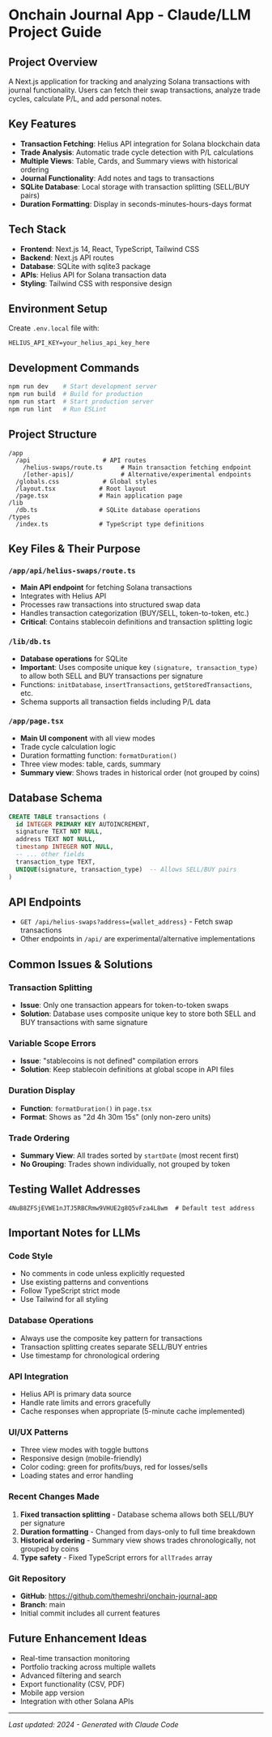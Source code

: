 # Onchain Journal App - Claude/LLM Project Guide

## Project Overview
A Next.js application for tracking and analyzing Solana transactions with journal functionality. Users can fetch their swap transactions, analyze trade cycles, calculate P/L, and add personal notes.

## Key Features
- **Transaction Fetching**: Helius API integration for Solana blockchain data
- **Trade Analysis**: Automatic trade cycle detection with P/L calculations
- **Multiple Views**: Table, Cards, and Summary views with historical ordering
- **Journal Functionality**: Add notes and tags to transactions
- **SQLite Database**: Local storage with transaction splitting (SELL/BUY pairs)
- **Duration Formatting**: Display in seconds-minutes-hours-days format

## Tech Stack
- **Frontend**: Next.js 14, React, TypeScript, Tailwind CSS
- **Backend**: Next.js API routes
- **Database**: SQLite with sqlite3 package
- **APIs**: Helius API for Solana transaction data
- **Styling**: Tailwind CSS with responsive design

## Environment Setup
Create `.env.local` file with:
```
HELIUS_API_KEY=your_helius_api_key_here
```

## Development Commands
```bash
npm run dev    # Start development server
npm run build  # Build for production
npm run start  # Start production server
npm run lint   # Run ESLint
```

## Project Structure
```
/app
  /api                    # API routes
    /helius-swaps/route.ts     # Main transaction fetching endpoint
    /[other-apis]/             # Alternative/experimental endpoints
  /globals.css            # Global styles
  /layout.tsx            # Root layout
  /page.tsx              # Main application page
/lib
  /db.ts                 # SQLite database operations
/types
  /index.ts              # TypeScript type definitions
```

## Key Files & Their Purpose

### `/app/api/helius-swaps/route.ts`
- **Main API endpoint** for fetching Solana transactions
- Integrates with Helius API
- Processes raw transactions into structured swap data
- Handles transaction categorization (BUY/SELL, token-to-token, etc.)
- **Critical**: Contains stablecoin definitions and transaction splitting logic

### `/lib/db.ts`
- **Database operations** for SQLite
- **Important**: Uses composite unique key `(signature, transaction_type)` to allow both SELL and BUY transactions per signature
- Functions: `initDatabase`, `insertTransactions`, `getStoredTransactions`, etc.
- Schema supports all transaction fields including P/L data

### `/app/page.tsx`
- **Main UI component** with all view modes
- Trade cycle calculation logic
- Duration formatting function: `formatDuration()`
- Three view modes: table, cards, summary
- **Summary view**: Shows trades in historical order (not grouped by coins)

## Database Schema
```sql
CREATE TABLE transactions (
  id INTEGER PRIMARY KEY AUTOINCREMENT,
  signature TEXT NOT NULL,
  address TEXT NOT NULL,
  timestamp INTEGER NOT NULL,
  -- ... other fields
  transaction_type TEXT,
  UNIQUE(signature, transaction_type)  -- Allows SELL/BUY pairs
)
```

## API Endpoints
- `GET /api/helius-swaps?address={wallet_address}` - Fetch swap transactions
- Other endpoints in `/api/` are experimental/alternative implementations

## Common Issues & Solutions

### Transaction Splitting
- **Issue**: Only one transaction appears for token-to-token swaps
- **Solution**: Database uses composite unique key to store both SELL and BUY transactions with same signature

### Variable Scope Errors
- **Issue**: "stablecoins is not defined" compilation errors
- **Solution**: Keep stablecoin definitions at global scope in API files

### Duration Display
- **Function**: `formatDuration()` in `page.tsx`
- **Format**: Shows as "2d 4h 30m 15s" (only non-zero units)

### Trade Ordering
- **Summary View**: All trades sorted by `startDate` (most recent first)
- **No Grouping**: Trades shown individually, not grouped by token

## Testing Wallet Addresses
```
4NuB8ZFSjEVWE1nJTJ5RBCRmw9VHUE2g8Q5vFza4L8wm  # Default test address
```

## Important Notes for LLMs

### Code Style
- No comments in code unless explicitly requested
- Use existing patterns and conventions
- Follow TypeScript strict mode
- Use Tailwind for all styling

### Database Operations
- Always use the composite key pattern for transactions
- Transaction splitting creates separate SELL/BUY entries
- Use timestamp for chronological ordering

### API Integration
- Helius API is primary data source
- Handle rate limits and errors gracefully
- Cache responses when appropriate (5-minute cache implemented)

### UI/UX Patterns
- Three view modes with toggle buttons
- Responsive design (mobile-friendly)
- Color coding: green for profits/buys, red for losses/sells
- Loading states and error handling

### Recent Changes Made
1. **Fixed transaction splitting** - Database schema allows both SELL/BUY per signature
2. **Duration formatting** - Changed from days-only to full time breakdown
3. **Historical ordering** - Summary view shows trades chronologically, not grouped by coins
4. **Type safety** - Fixed TypeScript errors for `allTrades` array

### Git Repository
- **GitHub**: https://github.com/themeshri/onchain-journal-app
- **Branch**: main
- Initial commit includes all current features

## Future Enhancement Ideas
- Real-time transaction monitoring
- Portfolio tracking across multiple wallets
- Advanced filtering and search
- Export functionality (CSV, PDF)
- Mobile app version
- Integration with other Solana APIs

---

*Last updated: 2024 - Generated with Claude Code*